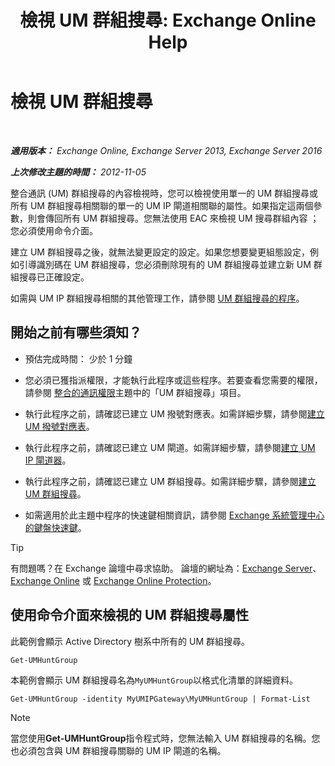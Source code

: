 ﻿---
title: '檢視 UM 群組搜尋: Exchange Online Help'
TOCTitle: 檢視 UM 群組搜尋
ms:assetid: f038f7b4-4de9-4373-bd58-09d49e37a3ed
ms:mtpsurl: https://technet.microsoft.com/zh-tw/library/Bb125167(v=EXCHG.150)
ms:contentKeyID: 50554104
ms.date: 05/23/2018
mtps_version: v=EXCHG.150
ms.translationtype: MT
---

# 檢視 UM 群組搜尋

 

_**適用版本：** Exchange Online, Exchange Server 2013, Exchange Server 2016_

_**上次修改主題的時間：** 2012-11-05_

整合通訊 (UM) 群組搜尋的內容檢視時，您可以檢視使用單一的 UM 群組搜尋或所有 UM 群組搜尋相關聯的單一的 UM IP 閘道相關聯的屬性。如果指定這兩個參數，則會傳回所有 UM 群組搜尋。您無法使用 EAC 來檢視 UM 搜尋群組內容 ；您必須使用命令介面。

建立 UM 群組搜尋之後，就無法變更設定的設定。如果您想要變更組態設定，例如引導識別碼在 UM 群組搜尋，您必須刪除現有的 UM 群組搜尋並建立新 UM 群組搜尋已正確設定。

如需與 UM IP 群組搜尋相關的其他管理工作，請參閱 [UM 群組搜尋的程序](um-hunt-group-procedures-exchange-2013-help.md)。

## 開始之前有哪些須知？

  - 預估完成時間： 少於 1 分鐘

  - 您必須已獲指派權限，才能執行此程序或這些程序。若要查看您需要的權限，請參閱 [整合的通訊權限](unified-messaging-permissions-exchange-2013-help.md)主題中的「UM 群組搜尋」項目。

  - 執行此程序之前，請確認已建立 UM 撥號對應表。如需詳細步驟，請參閱[建立 UM 撥號對應表](create-a-um-dial-plan-exchange-2013-help.md)。

  - 執行此程序之前，請確認已建立 UM 閘道。如需詳細步驟，請參閱[建立 UM IP 閘道器](create-a-um-ip-gateway-exchange-2013-help.md)。

  - 執行此程序之前，請確認已建立 UM 群組搜尋。如需詳細步驟，請參閱[建立 UM 群組搜尋](create-a-um-hunt-group-exchange-2013-help.md)。

  - 如需適用於此主題中程序的快速鍵相關資訊，請參閱 [Exchange 系統管理中心的鍵盤快速鍵](keyboard-shortcuts-in-the-exchange-admin-center-exchange-online-protection-help.md)。


> [!TIP]  
> 有問題嗎？在 Exchange 論壇中尋求協助。 論壇的網址為：<a href="https://go.microsoft.com/fwlink/p/?linkid=60612">Exchange Server</a>、 <a href="https://go.microsoft.com/fwlink/p/?linkid=267542">Exchange Online</a> 或 <a href="https://go.microsoft.com/fwlink/p/?linkid=285351">Exchange Online Protection</a>。




## 使用命令介面來檢視的 UM 群組搜尋屬性

此範例會顯示 Active Directory 樹系中所有的 UM 群組搜尋。

    Get-UMHuntGroup

本範例會顯示 UM 群組搜尋名為`MyUMHuntGroup`以格式化清單的詳細資料。

    Get-UMHuntGroup -identity MyUMIPGateway\MyUMHuntGroup | Format-List


> [!NOTE]  
> 當您使用<strong>Get-UMHuntGroup</strong>指令程式時，您無法輸入 UM 群組搜尋的名稱。您也必須包含與 UM 群組搜尋關聯的 UM IP 閘道的名稱。



